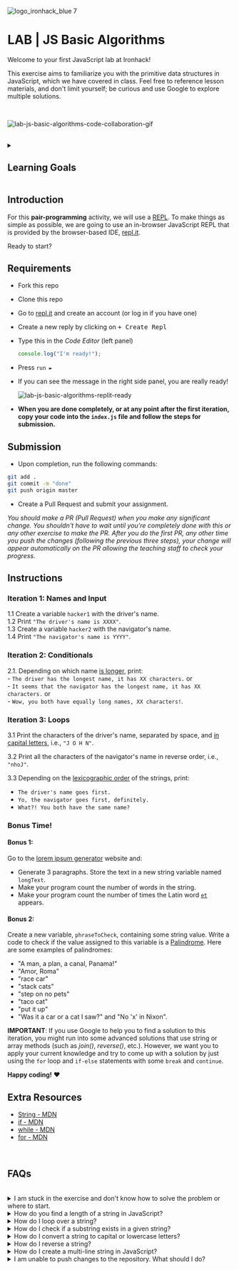 ![logo_ironhack_blue 7](https://user-images.githubusercontent.com/23629340/40541063-a07a0a8a-601a-11e8-91b5-2f13e4e6b441.png)

# LAB | JS Basic Algorithms

Welcome to your first JavaScript lab at Ironhack!

This exercise aims to familiarize you with the primitive data structures in JavaScript, which we have covered in class. Feel free to reference lesson materials, and don't limit yourself; be curious and use Google to explore multiple solutions.

<br>

![lab-js-basic-algorithms-code-collaboration-gif](https://education-team-2020.s3.eu-west-1.amazonaws.com/web-dev/lab-js-basic-algorithms-code-collaboration-gif.gif)

<br>

<details>
  <summary>
   <h2>Learning Goals</h2>
  </summary>

  This exercise allows you to practice and apply the concepts and techniques taught in class. 

  Upon completion of this exercise, you will be able to:

  - Declare variables using `const` and `let` keywords and use them to store values.
  - Assign values to variables using assignment operators (`=` , `+=` , `-=` , etc.).
  - Use conditional statements (`if`, `else if`, `else`) and logical operators (AND, OR, NOT) to control the flow of the program.
  - Access and compare string characters, substrings and length.
  - Manipulate strings using basic string methods and proper (`toUpperCase()`, `toLowerCase()`, etc.).
  - Compare values using the comparison operators (`<` , `>` , `<=` , `>=` , `===`).
  - Use `for` or `while` loops to iterate over strings in normal and reverse order.

  <br>
  <hr> 

</details>

## Introduction

For this **pair-programming** activity, we will use a [REPL](https://en.wikipedia.org/wiki/Read–eval–print_loop). To make things as simple as possible, we are going to use an in-browser JavaScript REPL that is provided by the browser-based IDE, [repl.it](https://replit.com/languages/javascript).

Ready to start?

## Requirements

- Fork this repo
- Clone this repo
- Go to [repl.it](https://repl.it/languages/nodejs) and create an account (or log in if you have one)
- Create a new reply by clicking on <kbd>+ Create Repl</kbd>
- Type this in the *Code Editor* (left panel)
  ```javascript
  console.log("I'm ready!");
  ```
- Press `run ►`
- If you can see the message in the right side panel, you are really ready!

  ![lab-js-basic-algorithms-replit-ready](https://education-team-2020.s3.eu-west-1.amazonaws.com/web-dev/lab-js-basic-algorithms-replit-ready.png)

- **When you are done completely, or at any point after the first iteration, copy your code into the `index.js` file and follow the steps for submission.**

## Submission

- Upon completion, run the following commands:

```bash
git add .
git commit -m "done"
git push origin master
```

- Create a Pull Request and submit your assignment.

*You should make a PR (Pull Request) when you make any significant change. You shouldn't have to wait until you're completely done with this or any other exercise to make the PR. After you do the first PR, any other time you push the changes (following the previous three steps), your change will appear automatically on the PR allowing the teaching staff to check your progress.*

<!-- ## Submission -->

<!-- When you are done and you have checked that everything works fine, click on the **Share** button and copy the link from the *Share Link* field. Send this link to your TAs so they can check up on your work.
![](https://s3-eu-west-1.amazonaws.com/ih-materials/uploads/upload_b2aa98f91affe5d4c5f12f216b069184.png) -->

## Instructions

### Iteration 1: Names and Input

  1.1 Create a variable `hacker1` with the driver's name. <br>
  1.2 Print `"The driver's name is XXXX"`.<br>
  1.3 Create a variable `hacker2` with the navigator's name.<br>
  1.4 Print `"The navigator's name is YYYY"`.

### Iteration 2: Conditionals

  2.1. Depending on which name [is longer](https://developer.mozilla.org/en-US/docs/Web/JavaScript/Reference/Global_Objects/String/length), print:
  <br>
    - `The driver has the longest name, it has XX characters.` or <br>
    - `It seems that the navigator has the longest name, it has XX characters.` or <br>
    - `Wow, you both have equally long names, XX characters!`.

### Iteration 3: Loops

  3.1 Print the characters of the driver's name, separated by space, and [in capital letters](https://developer.mozilla.org/en-US/docs/Web/JavaScript/Reference/Global_Objects/String/toUpperCase), i.e., `"J O H N"`.

  3.2 Print all the characters of the navigator's name in reverse order, i.e., `"nhoJ"`.

  3.3 Depending on the [lexicographic order](https://en.wikipedia.org/wiki/Lexicographical_order) of the strings, print: <br>

- `The driver's name goes first.` <br>
- `Yo, the navigator goes first, definitely.` <br>
- `What?! You both have the same name?`

### Bonus Time!

#### Bonus 1:

Go to the [lorem ipsum generator](http://www.lipsum.com/) website and:

  - Generate 3 paragraphs. Store the text in a new string variable named `longText`.
  - Make your program count the number of words in the string.
  - Make your program count the number of times the Latin word [`et`](https://en.wiktionary.org/wiki/et#Latin) appears.

#### Bonus 2:

Create a new variable, `phraseToCheck`, containing some string value. Write a code to check if the value assigned to this variable is a [Palindrome](https://en.wikipedia.org/wiki/Palindrome). Here are some examples of palindromes: 

  - "A man, a plan, a canal, Panama!"
  - "Amor, Roma"
  - "race car"
  - "stack cats"
  - "step on no pets"
  - "taco cat"
  - "put it up"
  - "Was it a car or a cat I saw?" and "No 'x' in Nixon".

  __IMPORTANT__: If you use Google to help you to find a solution to this iteration, you might run into some advanced solutions that use string or array methods (such as _join()_, _reverse()_, etc.). However, we want you to apply your current knowledge and try to come up with a solution by just using the `for` loop and `if-else` statements with some `break` and `continue`.

__Happy coding!__ :heart:

## Extra Resources

- [String - MDN](https://developer.mozilla.org/en-US/docs/Web/JavaScript/Reference/Global_Objects/String)
- [if - MDN](https://developer.mozilla.org/en-US/docs/Web/JavaScript/Reference/Statements/if...else)
- [while - MDN](https://developer.mozilla.org/en-US/docs/Web/JavaScript/Reference/Statements/while)
- [for - MDN](https://developer.mozilla.org/en-US/docs/Web/JavaScript/Reference/Statements/for)

<br>

## FAQs

<br>

<details>
  <summary>I am stuck in the exercise and don't know how to solve the problem or where to start.</summary>
  <br>

  If you are stuck in your code and don't know how to solve the problem or where to start, you should take a step back and try to form a clear question about the specific issue you are facing. This will help you narrow down the problem and come up with potential solutions.

  For example, is it a concept that you don't understand, or are you receiving an error message that you don't know how to fix? It is usually helpful to try to state the problem as clearly as possible, including any error messages you are receiving. This can help you communicate the issue to others and potentially get help from classmates or online resources. 

  Once you have a clear understanding of the problem, you will be able to start working toward the solution.

  [Back to top](#faqs)
</details>

<details>
  <summary>How do you find a length of a string in JavaScript?</summary>
  <br>

  To find the length of a string, you can use the `length` property. Here is an example:

  ```js
  const str = "Hello, world!"";
  console.log(str.length); // 13
  ```

  The `length` property returns the number of characters in the string, including spaces and special characters.

  [Back to top](#faqs)
</details>

<details>
  <summary>How do I loop over a string?</summary>
  <br>

  Here is an example of using a `for` loop to loop over a string:

  ```js
  let str = "ironhack";

  for (let i = 0; i < str.length; i++) {
    console.log(str[i]);
  }
  ```

  This code will iterate over each character in the `str` string. The loop will run for as many iterations as there are characters in the string. 
  On each iteration, the loop will log the current character to the console.

  [Back to top](#faqs)
</details>

<details>
  <summary>How do I check if a substring exists in a given string?</summary>
  <br>

  You can use the `includes()` method to check if a substring exists in a given string. 

  This method returns a boolean value  (`true` or `false`) indicating whether the string it is called on includes the substring specified as an argument.

  Example:

  ```js
  let str = "hello world";

  console.log(str.includes("hello"));  // true
  console.log(str.includes("world"));  // true
  console.log(str.includes("bye"));    // false
  ```

  <br>

  You can also use the `indexOf()` method, which returns the index of the first occurrence of the substring within the string, or -1 if the substring is not found.

  Example:

  ```js
  let str = "hello world";

  console.log(str.indexOf("h"));      // 0
  console.log(str.indexOf("world"));  // 6
  console.log(str.indexOf("bye"));    // -1
  ```

  [Back to top](#faqs)
</details>

<details>
  <summary>How do I convert a string to capital or lowercase letters?</summary>
  <br>

  #### Uppercase

  To convert a string to *uppercase* letters, use the `toUpperCase()` method. The method `toUpperCase()` returns a new string with all the characters in uppercase.

  Example:

  ```js
  let str = "ironhack";

  console.log(str.toUpperCase());  // "IRONHACK"
  ```

  <br>

  #### Lowercase

  To convert a string to all *lowercase* letters, you can use the `toLowerCase()` method. This method returns a new string with all the characters in lowercase.

  Example:

  ```js
  let str = "IRONHACK";

  console.log(str.toLowerCase());  // "ironhack"
  ```

  It's important to note that methods `toUpperCase()` and `toLowerCase()` do not modify the original string. They return a new string that has been converted to the desired case.

  [Back to top](#faqs)
</details>

<details>
  <summary>How do I reverse a string?</summary>
  <br>

  You can use a `for` loop to iterate over the characters of the string and add them to a new string in reverse order.

  Example:

  ```js
  let str = "drawer";
  let reversed = "";

  for (let i = str.length - 1; i >= 0; i--) {
    reversed += str[i];
  }

  console.log(reversed);  // "reward"
  ```

  The above example uses a `for` loop to iterate over the characters of the `str` string in reverse order, starting at the last character and ending at the first character. On each iteration, it adds the current character to the `reversed` string.

  [Back to top](#faqs)
</details>

<details>
  <summary>How do I create a multi-line string in JavaScript?</summary>
  <br>

  To create a multi-line string in JavaScript, you must use template literals. Template literals are string literals denoted with backticks (`). They allow you to embed expressions inside string values and create strings that span multiple lines.

  Example:

  ```js
  let str = `This is an
  example of a
  multi-line string.`;

  console.log(str);
  ```

  [Back to top](#faqs)
</details>

<details>
  <summary>I am unable to push changes to the repository. What should I do?</summary>
  <br>

There are a couple of possible reasons why you may be unable to *push* changes to a Git repository:

1. **You have not committed your changes:** Before you can push your changes to the repository, you need to commit them using the `git commit` command. Make sure you have committed your changes and try pushing again. To do this, run the following terminal commands from the project folder:
  ```bash
  git add .
  git commit -m "Your commit message"
  git push
  ```
2. **You do not have permission to push to the repository:** If you have cloned the repository directly from the main Ironhack repository without making a *Fork* first, you do not have write access to the repository.
To check which remote repository you have cloned, run the following terminal command from the project folder:
  ```bash
  git remote -v
  ```
If the link shown is the same as the main Ironhack repository, you will need to fork the repository to your GitHub account first and then clone your fork to your local machine to be able to push the changes.

**Note**: You should make a copy of your local code to avoid losing it in the process.

  [Back to top](#faqs)

</details>

